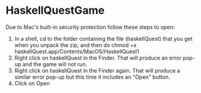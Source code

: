 # HaskellQuestGame

Due to Mac's built-in security protection follow these steps to open:

1. In a shell, cd to the folder containing the file (haskellQuest) that you get when you unpack the zip, and then do
chmod +x haskellQuest.app/Contents/MacOS/HaskellQuest1
2. Right click on haskellQuest in the Finder. That will produce an error pop-up and the game will not run.
3. Right click on haskellQuest in the Finder again. That will produce a similar error pop-up but this time it includes an "Open" button.
4. Click on Open
